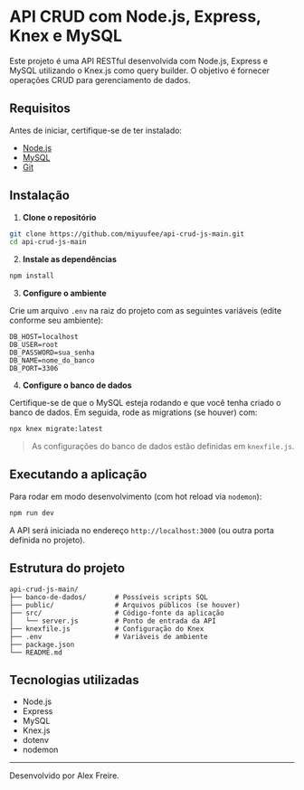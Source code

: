 # API CRUD com Node.js, Express, Knex e MySQL

Este projeto é uma API RESTful desenvolvida com Node.js, Express e MySQL utilizando o Knex.js como query builder. O objetivo é fornecer operações CRUD para gerenciamento de dados.

## Requisitos

Antes de iniciar, certifique-se de ter instalado:

- [Node.js](https://nodejs.org/)
- [MySQL](https://www.mysql.com/)
- [Git](https://git-scm.com/)

## Instalação

1. **Clone o repositório**

```bash
git clone https://github.com/miyuufee/api-crud-js-main.git
cd api-crud-js-main
```

2. **Instale as dependências**

```bash
npm install
```

3. **Configure o ambiente**

Crie um arquivo `.env` na raiz do projeto com as seguintes variáveis (edite conforme seu ambiente):

```env
DB_HOST=localhost
DB_USER=root
DB_PASSWORD=sua_senha
DB_NAME=nome_do_banco
DB_PORT=3306
```

4. **Configure o banco de dados**

Certifique-se de que o MySQL esteja rodando e que você tenha criado o banco de dados. Em seguida, rode as migrations (se houver) com:

```bash
npx knex migrate:latest
```

> As configurações do banco de dados estão definidas em `knexfile.js`.

## Executando a aplicação

Para rodar em modo desenvolvimento (com hot reload via `nodemon`):

```bash
npm run dev
```

A API será iniciada no endereço `http://localhost:3000` (ou outra porta definida no projeto).

## Estrutura do projeto

```
api-crud-js-main/
├── banco-de-dados/       # Possíveis scripts SQL
├── public/               # Arquivos públicos (se houver)
├── src/                  # Código-fonte da aplicação
│   └── server.js         # Ponto de entrada da API
├── knexfile.js           # Configuração do Knex
├── .env                  # Variáveis de ambiente
├── package.json
└── README.md
```

## Tecnologias utilizadas

- Node.js
- Express
- MySQL
- Knex.js
- dotenv
- nodemon

---

Desenvolvido por Alex Freire.
